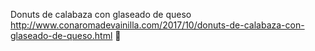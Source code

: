 Donuts de calabaza con glaseado de queso	http://www.conaromadevainilla.com/2017/10/donuts-de-calabaza-con-glaseado-de-queso.html	
਍
